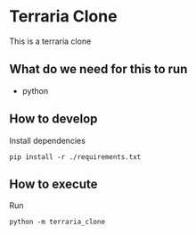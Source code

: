 # Terraria Clone

This is a terraria clone

## What do we need for this to run

* python

## How to develop

Install dependencies

```
pip install -r ./requirements.txt
```

## How to execute

Run

```
python -m terraria_clone
```